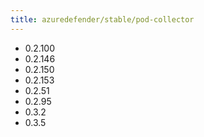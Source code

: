 ```yaml
---
title: azuredefender/stable/pod-collector
---
```

- 0.2.100
- 0.2.146
- 0.2.150
- 0.2.153
- 0.2.51
- 0.2.95
- 0.3.2
- 0.3.5
